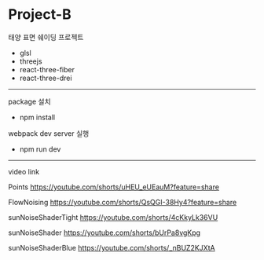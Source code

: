 # Project-B

태양 표면 쉐이딩 프로젝트

* glsl
* threejs
* react-three-fiber
* react-three-drei

-----------------------------------------------------

package 설치
* npm install

webpack dev server 실행
* npm run dev

------------------------------------------------------

video link

Points
https://youtube.com/shorts/uHEU_eUEauM?feature=share

FlowNoising
https://youtube.com/shorts/QsQGI-38Hy4?feature=share

sunNoiseShaderTight
https://youtube.com/shorts/4cKkyLk36VU

sunNoiseShader
https://youtube.com/shorts/bUrPa8vgKpg

sunNoiseShaderBlue
https://youtube.com/shorts/_nBUZ2KJXtA
